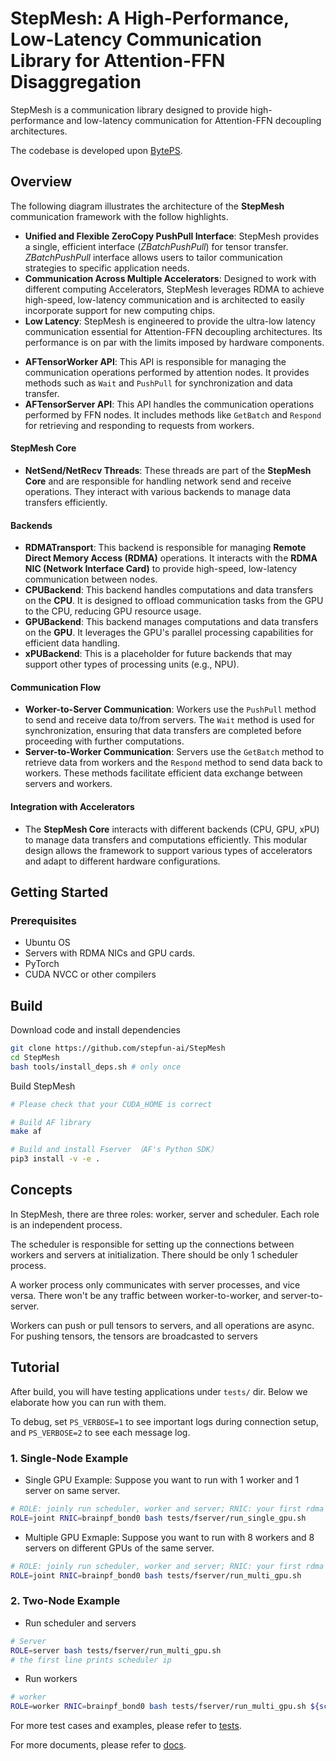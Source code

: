 # StepMesh: A High-Performance, Low-Latency Communication Library for Attention-FFN Disaggregation

StepMesh is a communication library designed to provide high-performance and low-latency
communication for Attention-FFN decoupling architectures.

The codebase is developed upon [BytePS](https://github.com/bytedance/ps-lite).

## Overview

The following diagram illustrates the architecture of the **StepMesh** communication framework with the follow highlights.

- **Unified and Flexible ZeroCopy PushPull Interface**: StepMesh provides a single, efficient interface (*ZBatchPushPull*) for tensor transfer.
  *ZBatchPushPull* interface allows users to tailor communication strategies to specific application needs.
- **Communication Across Multiple Accelerators**: Designed to work with different computing Accelerators,
  StepMesh leverages RDMA to achieve high-speed, low-latency communication
  and is architected to easily incorporate support for new computing chips.
- **Low Latency**: StepMesh is engineered to provide the ultra-low latency communication essential for Attention-FFN decoupling architectures.
  Its performance is on par with the limits imposed by hardware components.

<!-- ![StepMesh Framework](./docs/images/framework.png) -->


- **AFTensorWorker API**: This API is responsible for managing the communication operations performed by attention nodes. It provides methods such as `Wait` and `PushPull` for synchronization and data transfer.
- **AFTensorServer API**: This API handles the communication operations performed by FFN nodes. It includes methods like `GetBatch` and `Respond` for retrieving and responding to requests from workers.

#### StepMesh Core

- **NetSend/NetRecv Threads**: These threads are part of the **StepMesh Core** and are responsible for handling network send and receive operations. They interact with various backends to manage data transfers efficiently.

#### Backends

- **RDMATransport**: This backend is responsible for managing **Remote Direct Memory Access (RDMA)** operations. It interacts with the **RDMA NIC (Network Interface Card)** to provide high-speed, low-latency communication between nodes.
- **CPUBackend**: This backend handles computations and data transfers on the **CPU**. It is designed to offload communication tasks from the GPU to the CPU, reducing GPU resource usage.
- **GPUBackend**: This backend manages computations and data transfers on the **GPU**. It leverages the GPU's parallel processing capabilities for efficient data handling.
- **xPUBackend**: This is a placeholder for future backends that may support other types of processing units (e.g., NPU).

#### Communication Flow

- **Worker-to-Server Communication**: Workers use the `PushPull` method to send and receive data to/from servers. The `Wait` method is used for synchronization, ensuring that data transfers are completed before proceeding with further computations.
- **Server-to-Worker Communication**: Servers use the `GetBatch` method to retrieve data from workers and the `Respond` method to send data back to workers. These methods facilitate efficient data exchange between servers and workers.

#### Integration with Accelerators

- The **StepMesh Core** interacts with different backends (CPU, GPU, xPU) to manage data transfers and computations efficiently. This modular design allows the framework to support various types of accelerators and adapt to different hardware configurations.

## Getting Started

### Prerequisites

- Ubuntu OS
- Servers with RDMA NICs and GPU cards.
- PyTorch
- CUDA NVCC or other compilers

## Build

Download code and install dependencies
```bash
git clone https://github.com/stepfun-ai/StepMesh
cd StepMesh
bash tools/install_deps.sh # only once
```

Build StepMesh
```bash
# Please check that your CUDA_HOME is correct

# Build AF library
make af

# Build and install Fserver （AF's Python SDK）
pip3 install -v -e .
```

## Concepts

In StepMesh, there are three roles: worker, server and scheduler. Each role is an independent process.

The scheduler is responsible for setting up the connections between workers and servers at initialization. There should be only 1 scheduler process.

A worker process only communicates with server processes, and vice versa.
There won't be any traffic between worker-to-worker, and server-to-server.

Workers can push or pull tensors to servers, and all operations are async.
For pushing tensors, the tensors are broadcasted to servers
## Tutorial

After build, you will have testing applications under `tests/` dir. 
Below we elaborate how you can run with them. 

To debug, set `PS_VERBOSE=1` to see important logs during connection setup, and `PS_VERBOSE=2` to see each message log.

### 1. Single-Node Example

- Single GPU Example: Suppose you want to run with 1 worker and 1 server on same server.

```bash
# ROLE: joinly run scheduler, worker and server; RNIC: your first rdma nic; 
ROLE=joint RNIC=brainpf_bond0 bash tests/fserver/run_single_gpu.sh
```
- Multiple GPU Exmaple: Suppose you want to run with 8 workers and 8 servers on different GPUs of the same server.
```bash
# ROLE: joinly run scheduler, worker and server; RNIC: your first rdma nic; 
ROLE=joint RNIC=brainpf_bond0 bash tests/fserver/run_multi_gpu.sh
```

### 2. Two-Node Example
- Run scheduler and servers
```bash
# Server
ROLE=server bash tests/fserver/run_multi_gpu.sh
# the first line prints scheduler ip
```

- Run workers
```bash
# worker
ROLE=worker RNIC=brainpf_bond0 bash tests/fserver/run_multi_gpu.sh ${scheduler ip}
```

For more test cases and examples, please refer to [tests](./tests).

For more documents, please refer to [docs](./docs).

